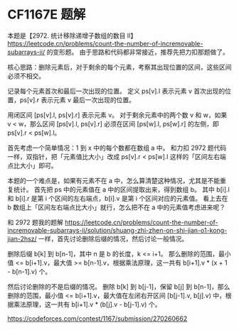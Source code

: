 # CF1167E 题解

本题是【2972. 统计移除递增子数组的数目 II】
https://leetcode.cn/problems/count-the-number-of-incremovable-subarrays-ii/
的变形题。
由于思路和代码都非常接近，推荐先把力扣那题做了。

核心思路：删除元素后，对于剩余的每个元素，考察其出现位置的区间，这些区间必须不相交。

记录每个元素首次和最后一次出现的位置。
定义 ps[v].l 表示元素 v 首次出现的位置，ps[v].r 表示元素 v 最后一次出现的位置。

用闭区间 [ps[v].l, ps[v].r] 表示元素 v。
对于剩余元素中的两个数 v 和 w，如果 v < w，那么区间 [ps[v].l, ps[v].r] 必须在区间 [ps[w].l, ps[w].r] 的左侧，即 ps[v].r < ps[w].l。

首先考虑一个简单情况：1 到 x 中的每个数都在数组 a 中。
和力扣 2972 题代码一样，双指针，把「元素值比大小」改成 ps[v].r < ps[w].l 这样的「区间左右端点比大小」即可。

本题的一个难点是，如果有元素不在 a 中，怎么算清楚这种情况，尤其是不能重复统计。
首先把 ps 中的元素值在 a 中的区间提取出来，得到数组 b。
其中 b[i].l 和 b[i].r 是第 i 个区间的左右端点，b[i].v 是第 i 个区间对应的元素值。
看上去在 b 数组上「区间左右端点比大小」就行，怎么把不在 a 中的元素值考虑进来呢？

和 2972 题我的题解
https://leetcode.cn/problems/count-the-number-of-incremovable-subarrays-ii/solution/shuang-zhi-zhen-on-shi-jian-o1-kong-jian-2hsz/
一样，首先讨论删除后缀的情况，然后讨论一般情况。

删除后缀 b[k] 到 b[n-1]，其中 n 是 b 的长度，k <= i+1。
那么删除的范围，最小值 <= b[i+1].v，最大值 >= b[n-1].v，根据乘法原理，这一共有 b[i+1].v * (x + 1 - b[n-1].v) 个。

然后讨论删除的不是后缀的情况。
删除 b[k] 到 b[j-1]，保留 b[j] 到 b[n-1]，那么删除的范围，最小值 <= b[i+1].v，最大值在左闭右开区间 [b[j-1].v, b[j].v) 中，根据乘法原理，这一共有 b[i+1].v * (b[j].v - b[j-1].v) 个。

https://codeforces.com/contest/1167/submission/270260662
